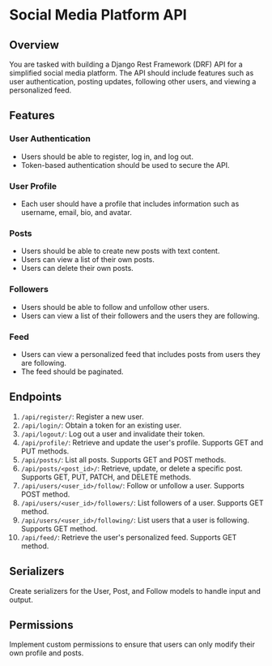 # Social Media Platform API

## Overview

You are tasked with building a Django Rest Framework (DRF) API for a simplified social media platform. The API should include features such as user authentication, posting updates, following other users, and viewing a personalized feed.

## Features

### User Authentication

- Users should be able to register, log in, and log out.
- Token-based authentication should be used to secure the API.

### User Profile

- Each user should have a profile that includes information such as username, email, bio, and avatar.

### Posts

- Users should be able to create new posts with text content.
- Users can view a list of their own posts.
- Users can delete their own posts.

### Followers

- Users should be able to follow and unfollow other users.
- Users can view a list of their followers and the users they are following.

### Feed

- Users can view a personalized feed that includes posts from users they are following.
- The feed should be paginated.

## Endpoints

1. `/api/register/`: Register a new user.
2. `/api/login/`: Obtain a token for an existing user.
3. `/api/logout/`: Log out a user and invalidate their token.
4. `/api/profile/`: Retrieve and update the user's profile. Supports GET and PUT methods.
5. `/api/posts/`: List all posts. Supports GET and POST methods.
6. `/api/posts/<post_id>/`: Retrieve, update, or delete a specific post. Supports GET, PUT, PATCH, and DELETE methods.
7. `/api/users/<user_id>/follow/`: Follow or unfollow a user. Supports POST method.
8. `/api/users/<user_id>/followers/`: List followers of a user. Supports GET method.
9. `/api/users/<user_id>/following/`: List users that a user is following. Supports GET method.
10. `/api/feed/`: Retrieve the user's personalized feed. Supports GET method.

## Serializers

Create serializers for the User, Post, and Follow models to handle input and output.

## Permissions

Implement custom permissions to ensure that users can only modify their own profile and posts.
